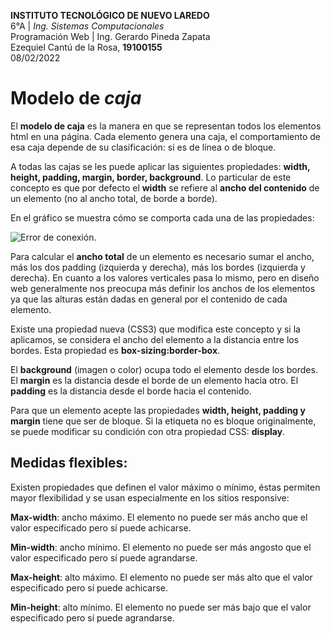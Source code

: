 **INSTITUTO TECNOLÓGICO DE NUEVO LAREDO**  
6°A | *Ing. Sistemas Computacionales*  
Programación Web | Ing. Gerardo Pineda Zapata  
Ezequiel Cantú de la Rosa, **19100155**  
08/02/2022

# Modelo de *caja*

El **modelo de caja** es la manera en que se representan todos los elementos html en una página. Cada elemento genera una caja, el comportamiento de esa caja depende de su clasificación: si es de línea o de bloque.

A todas las cajas se les puede aplicar las siguientes propiedades: **width, height, padding, margin, border, background**. Lo particular de este concepto es que por defecto el **width** se refiere al **ancho del contenido** de un elemento (no al ancho total, de borde a borde).

En el gráfico se muestra cómo se comporta cada una de las propiedades:

![Error de conexión.](https://www.arkaitzgarro.com/css2/images/cap04/boxmodel_2d.png)

Para calcular el **ancho total** de un elemento es necesario sumar el ancho, más los dos padding (izquierda y derecha), más los bordes  (izquierda y derecha). En cuanto a los valores verticales pasa lo mismo, pero en diseño web generalmente nos preocupa más definir los anchos de los elementos ya que las alturas están dadas en general por el contenido de cada elemento.

Existe una propiedad nueva (CSS3) que modifica este concepto y si la aplicamos, se considera el ancho del elemento a la distancia entre los bordes. Esta propiedad es **box-sizing:border-box**.

El **background** (imagen o color) ocupa todo el elemento desde los bordes.
El **margin** es la distancia desde el borde de un elemento hacia otro.
El **padding** es la distancia desde el borde hacia el contenido.

Para que un elemento acepte las propiedades **width, height, padding y margin** tiene que ser de bloque. Si la etiqueta no es bloque originalmente, se puede modificar su condición con otra propiedad CSS: **display**.

## Medidas flexibles:

Existen propiedades que definen el valor máximo o mínimo, éstas permiten mayor flexibilidad y se usan especialmente en los sitios responsive:

**Max-width**: ancho máximo. El elemento no puede ser más ancho que el valor especificado pero sí puede achicarse.

**Min-width**: ancho mínimo.  El elemento no puede ser más angosto que el valor especificado pero sí puede agrandarse.

**Max-height**: alto máximo. El elemento no puede ser más alto que el valor especificado pero sí puede achicarse.

**Min-height**: alto mínimo. El elemento no puede ser más bajo que el valor especificado pero sí puede agrandarse.